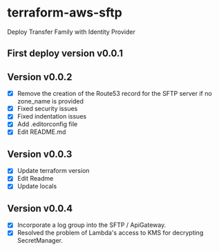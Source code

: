 # terraform-aws-sftp

Deploy Transfer Family with Identity Provider

## First deploy version **v0.0.1**

## Version **v0.0.2**

- [x] Remove the creation of the Route53 record for the SFTP server if no zone_name is provided
- [x] Fixed security issues
- [x] Fixed indentation issues
- [x] Add .editorconfig file
- [x] Edit README.md

## Version **v0.0.3**

- [x] Update terraform version
- [x] Edit Readme
- [x] Update locals

## Version **v0.0.4**

- [x] Incorporate a log group into the SFTP / ApiGateway.
- [x] Resolved the problem of Lambda's access to KMS for decrypting SecretManager.
